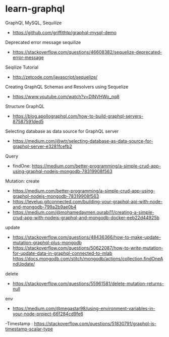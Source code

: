 # learn-graphql

GraphQl, MySQL, Sequilize
- https://github.com/griffithtp/graphql-mysql-demo

Deprecated error message sequilize
- https://stackoverflow.com/questions/46608382/sequelize-deprecated-error-message

Seqilize Tutorial
- http://zetcode.com/javascript/sequelize/

Creating GraphQL Schemas and Resolvers using Sequelize
- https://www.youtube.com/watch?v=DlNVHWo_nq8

Structure GraphQL
- https://blog.apollographql.com/how-to-build-graphql-servers-87587591ded5

Selecting database as data source for GraphQL server
- https://medium.com/@wtr/selecting-database-as-data-source-for-graphql-server-e3281fcefb2

Query
- findOne: https://medium.com/better-programming/a-simple-crud-app-using-graphql-nodejs-mongodb-78319908f563

Mutation:
create
- https://medium.com/better-programming/a-simple-crud-app-using-graphql-nodejs-mongodb-78319908f563
- https://levelup.gitconnected.com/building-your-graphql-api-with-node-and-mongodb-799a2b9ae0b4
- https://medium.com/@mohamedaymen.ourabi11/creating-a-simple-crud-app-with-nodejs-graphql-and-mongodb-docker-eeb22d44925b

update
- https://stackoverflow.com/questions/48436366/how-to-make-update-mutation-graphql-plus-mongodb
- https://stackoverflow.com/questions/50622087/how-to-write-mutation-for-update-data-in-graphql-connected-to-mlab
https://docs.mongodb.com/stitch/mongodb/actions/collection.findOneAndUpdate/

delete
- https://stackoverflow.com/questions/55961581/delete-mutation-returns-null

env
- https://medium.com/@megastar98/using-environment-variables-in-your-node-project-66f284cd9fe6

-Timestamp : https://stackoverflow.com/questions/51830791/graphql-js-timestamp-scalar-type
